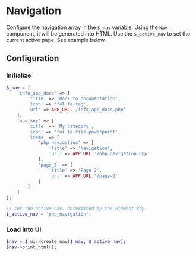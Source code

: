 # Navigation

Configure the navigation array in the `$_nav` variable. Using the `Nav` component, it will be generated into HTML. Use the `$_active_nav` to set the current active page. See example below.

## Configuration

### Initialize
```php
$_nav = [
    'info_app_docs' => [
        'title' => 'Back to documentation',
        'icon' => 'fal fa-tag',
        'url' => APP_URL.'/info_app_docs.php'
    ],
    'nav_key' => [
        'title' => 'My category',
        'icon' => 'fal fa-file-powerpoint',
        'items' => [
            'php_navigation' => [
                'title' => 'Navigation',
                'url' => APP_URL.'/php_navigation.php'
            ],
            'page_2' => [
                'title' => 'Page 2',
                'url' => APP_URL.'/page-2'
            ]
        ]
    ]
];

// set the active nav. determined by the element key.
$_active_nav = 'php_navigation';
```

### Load into UI

```php
$nav = $_ui->create_nav($_nav, $_active_nav);
$nav->print_html();
```